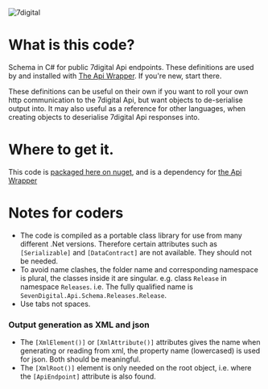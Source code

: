 ![7digital](http://i.imgur.com/StUnvCy.png?1)

What is this code?
========
Schema in C# for public 7digital Api endpoints. These definitions are used by and installed with [The Api Wrapper](https://github.com/7digital/SevenDigital.Api.Wrapper). If you're new, start there.

These definitions can be useful on their own if you want to roll your own http communication to the 7digital Api, but want objects to de-serialise output into. It may also useful as a reference for other languages, when creating objects to deserialise 7digital Api responses into.

Where to get it.
====
This code is [packaged here on nuget](https://www.nuget.org/packages/SevenDigital.Api.Schema/), and is a dependency for [the Api Wrapper](https://www.nuget.org/packages/SevenDigital.Api.Wrapper/)

Notes for coders
=====

* The code is compiled as a portable class library for use from many different .Net versions. Therefore certain attributes such as `[Serializable]` and `[DataContract]` are not available. They should not be needed.
* To avoid name clashes, the folder name and corresponding namespace is plural, the classes inside it are singular. e.g. class `Release` in namespace  `Releases`. i.e. The fully qualified name is `SevenDigital.Api.Schema.Releases.Release`.
* Use tabs not spaces.

### Output generation as XML and json ###

* The `[XmlElement()]` or `[XmlAttribute()]` attributes gives the name when generating or reading from xml, the property name (lowercased) is used for json. Both should be meaningful.
* The `[XmlRoot()]` element is only needed on the root object, i.e. where the `[ApiEndpoint]` attribute is also found.

